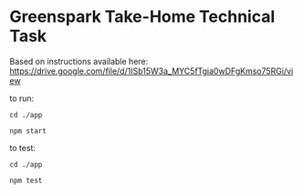 # Greenspark Take-Home Technical Task

Based on instructions available here: https://drive.google.com/file/d/1ISb15W3a_MYC5fTgia0wDFgKmso75RGi/view

to run:

`cd ./app`

`npm start`

to test:

`cd ./app`

`npm test`
